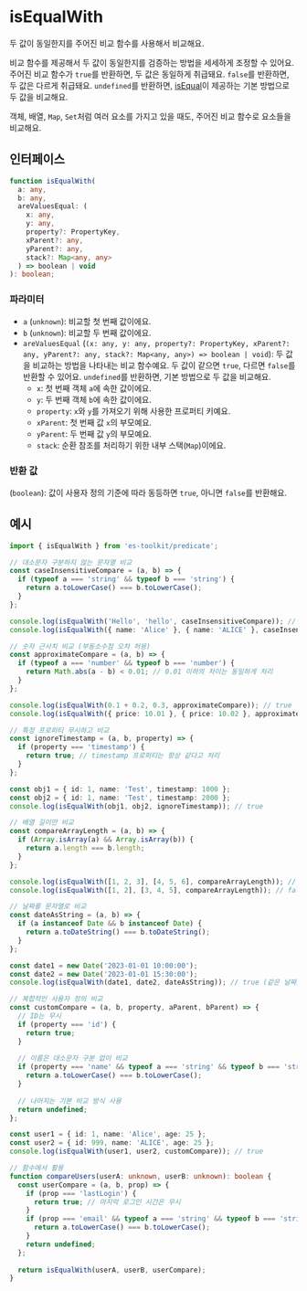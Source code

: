 # isEqualWith

두 값이 동일한지를 주어진 비교 함수를 사용해서 비교해요.

비교 함수를 제공해서 두 값이 동일한지를 검증하는 방법을 세세하게 조정할 수 있어요.
주어진 비교 함수가 `true`를 반환하면, 두 값은 동일하게 취급돼요. `false`를 반환하면, 두 값은 다르게 취급돼요.
`undefined`를 반환하면, [isEqual](./isEqual.md)이 제공하는 기본 방법으로 두 값을 비교해요.

객체, 배열, `Map`, `Set`처럼 여러 요소를 가지고 있을 때도, 주어진 비교 함수로 요소들을 비교해요.

## 인터페이스

```typescript
function isEqualWith(
  a: any,
  b: any,
  areValuesEqual: (
    x: any,
    y: any,
    property?: PropertyKey,
    xParent?: any,
    yParent?: any,
    stack?: Map<any, any>
  ) => boolean | void
): boolean;
```

### 파라미터

- `a` (`unknown`): 비교할 첫 번째 값이에요.
- `b` (`unknown`): 비교할 두 번째 값이에요.
- `areValuesEqual` (`(x: any, y: any, property?: PropertyKey, xParent?: any, yParent?: any, stack?: Map<any, any>) => boolean | void`): 두 값을 비교하는 방법을 나타내는 비교 함수예요. 두 값이 같으면 `true`, 다르면 `false`를 반환할 수 있어요. `undefined`를 반환하면, 기본 방법으로 두 값을 비교해요.
  - `x`: 첫 번째 객체 `a`에 속한 값이에요.
  - `y`: 두 번째 객체 `b`에 속한 값이에요.
  - `property`: `x`와 `y`를 가져오기 위해 사용한 프로퍼티 키예요.
  - `xParent`: 첫 번째 값 `x`의 부모예요.
  - `yParent`: 두 번째 값 `y`의 부모예요.
  - `stack`: 순환 참조를 처리하기 위한 내부 스택(`Map`)이에요.

### 반환 값

(`boolean`): 값이 사용자 정의 기준에 따라 동등하면 `true`, 아니면 `false`를 반환해요.

## 예시

```typescript
import { isEqualWith } from 'es-toolkit/predicate';

// 대소문자 구분하지 않는 문자열 비교
const caseInsensitiveCompare = (a, b) => {
  if (typeof a === 'string' && typeof b === 'string') {
    return a.toLowerCase() === b.toLowerCase();
  }
};

console.log(isEqualWith('Hello', 'hello', caseInsensitiveCompare)); // true
console.log(isEqualWith({ name: 'Alice' }, { name: 'ALICE' }, caseInsensitiveCompare)); // true

// 숫자 근사치 비교 (부동소수점 오차 허용)
const approximateCompare = (a, b) => {
  if (typeof a === 'number' && typeof b === 'number') {
    return Math.abs(a - b) < 0.01; // 0.01 이하의 차이는 동일하게 처리
  }
};

console.log(isEqualWith(0.1 + 0.2, 0.3, approximateCompare)); // true
console.log(isEqualWith({ price: 10.01 }, { price: 10.02 }, approximateCompare)); // true

// 특정 프로퍼티 무시하고 비교
const ignoreTimestamp = (a, b, property) => {
  if (property === 'timestamp') {
    return true; // timestamp 프로퍼티는 항상 같다고 처리
  }
};

const obj1 = { id: 1, name: 'Test', timestamp: 1000 };
const obj2 = { id: 1, name: 'Test', timestamp: 2000 };
console.log(isEqualWith(obj1, obj2, ignoreTimestamp)); // true

// 배열 길이만 비교
const compareArrayLength = (a, b) => {
  if (Array.isArray(a) && Array.isArray(b)) {
    return a.length === b.length;
  }
};

console.log(isEqualWith([1, 2, 3], [4, 5, 6], compareArrayLength)); // true
console.log(isEqualWith([1, 2], [3, 4, 5], compareArrayLength)); // false

// 날짜를 문자열로 비교
const dateAsString = (a, b) => {
  if (a instanceof Date && b instanceof Date) {
    return a.toDateString() === b.toDateString();
  }
};

const date1 = new Date('2023-01-01 10:00:00');
const date2 = new Date('2023-01-01 15:30:00');
console.log(isEqualWith(date1, date2, dateAsString)); // true (같은 날짜)

// 복합적인 사용자 정의 비교
const customCompare = (a, b, property, aParent, bParent) => {
  // ID는 무시
  if (property === 'id') {
    return true;
  }
  
  // 이름은 대소문자 구분 없이 비교
  if (property === 'name' && typeof a === 'string' && typeof b === 'string') {
    return a.toLowerCase() === b.toLowerCase();
  }
  
  // 나머지는 기본 비교 방식 사용
  return undefined;
};

const user1 = { id: 1, name: 'Alice', age: 25 };
const user2 = { id: 999, name: 'ALICE', age: 25 };
console.log(isEqualWith(user1, user2, customCompare)); // true

// 함수에서 활용
function compareUsers(userA: unknown, userB: unknown): boolean {
  const userCompare = (a, b, prop) => {
    if (prop === 'lastLogin') {
      return true; // 마지막 로그인 시간은 무시
    }
    if (prop === 'email' && typeof a === 'string' && typeof b === 'string') {
      return a.toLowerCase() === b.toLowerCase();
    }
    return undefined;
  };
  
  return isEqualWith(userA, userB, userCompare);
}
```
